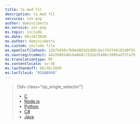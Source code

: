 ```yaml
---
title: ta med fil
description: ta med fil
services: iot-pnp
author: dominicbetts
ms.service: iot-pnp
ms.topic: include
ms.date: 09/24/2020
ms.author: dominicbetts
ms.custom: include file
ms.openlocfilehash: 12b75850c7bb6d8d3d1d95cbe1f42744162d0f55
ms.sourcegitcommit: a422b86148cba668c7332e15480c5995ad72fa76
ms.translationtype: MT
ms.contentlocale: sv-SE
ms.lasthandoff: 09/30/2020
ms.locfileid: "91580549"
---
```

> [!div class="op_single_selector"]
> * [C](../articles/iot-pnp/concepts-developer-guide-device-c.md)
> * [Node.js](../articles/iot-pnp/concepts-developer-guide-device-node.md)
> * [Python](../articles/iot-pnp/concepts-developer-guide-device-python.md)
> * [C#](../articles/iot-pnp/concepts-developer-guide-device-csharp.md)
> * [Java](../articles/iot-pnp/concepts-developer-guide-device-java.md)
